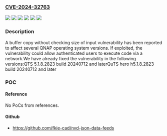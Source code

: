 ### [CVE-2024-32763](https://cve.mitre.org/cgi-bin/cvename.cgi?name=CVE-2024-32763)
![](https://img.shields.io/static/v1?label=Product&message=QTS&color=blue)
![](https://img.shields.io/static/v1?label=Product&message=QuTS%20hero&color=blue)
![](https://img.shields.io/static/v1?label=Version&message=5.1.x%3C%205.1.8.2823%20build%2020240712%20&color=brighgreen)
![](https://img.shields.io/static/v1?label=Version&message=h5.1.x%3C%20h5.1.8.2823%20build%2020240712%20&color=brighgreen)
![](https://img.shields.io/static/v1?label=Vulnerability&message=CWE-120&color=brighgreen)
![](https://img.shields.io/static/v1?label=Vulnerability&message=CWE-122&color=brighgreen)

### Description

A buffer copy without checking size of input vulnerability has been reported to affect several QNAP operating system versions. If exploited, the vulnerability could allow authenticated users to execute code via a network.We have already fixed the vulnerability in the following versions:QTS 5.1.8.2823 build 20240712 and laterQuTS hero h5.1.8.2823 build 20240712 and later

### POC

#### Reference
No PoCs from references.

#### Github
- https://github.com/fkie-cad/nvd-json-data-feeds

